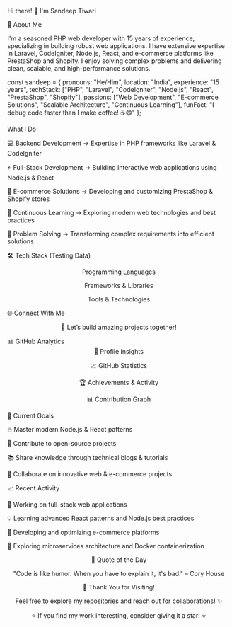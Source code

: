 Hi there! 👋 I'm Sandeep Tiwari
<div align="center">
 
</div>
🚀 About Me

I'm a seasoned PHP web developer with 15 years of experience, specializing in building robust web applications. I have extensive expertise in Laravel, CodeIgniter, Node.js, React, and e-commerce platforms like PrestaShop and Shopify. I enjoy solving complex problems and delivering clean, scalable, and high-performance solutions.

const sandeep = {
    pronouns: "He/Him",
    location: "India",
    experience: "15 years",
    techStack: ["PHP", "Laravel", "CodeIgniter", "Node.js", "React", "PrestaShop", "Shopify"],
    passions: ["Web Development", "E-commerce Solutions", "Scalable Architecture", "Continuous Learning"],
    funFact: "I debug code faster than I make coffee! ☕😄"
};

What I Do

💻 Backend Development → Expertise in PHP frameworks like Laravel & CodeIgniter

⚡ Full-Stack Development → Building interactive web applications using Node.js & React

🛒 E-commerce Solutions → Developing and customizing PrestaShop & Shopify stores

🌱 Continuous Learning → Exploring modern web technologies and best practices

🔧 Problem Solving → Transforming complex requirements into efficient solutions

🛠️ Tech Stack (Testing Data)
<div align="center">
Programming Languages

Frameworks & Libraries

Tools & Technologies

</div>
🌐 Connect With Me
<div align="center">




💬 Let’s build amazing projects together!

</div>
📊 GitHub Analytics
<div align="center">
👀 Profile Insights

📈 GitHub Statistics




🏆 Achievements & Activity

📊 Contribution Graph

</div>
🎯 Current Goals

🔥 Master modern Node.js & React patterns

🌟 Contribute to open-source projects

📚 Share knowledge through technical blogs & tutorials

🤝 Collaborate on innovative web & e-commerce projects

📈 Recent Activity

🚀 Working on full-stack web applications

💡 Learning advanced React patterns and Node.js best practices

🛒 Developing and optimizing e-commerce platforms

📖 Exploring microservices architecture and Docker containerization

<div align="center">
💭 Quote of the Day

"Code is like humor. When you have to explain it, it's bad." – Cory House

🙏 Thank You for Visiting!

Feel free to explore my repositories and reach out for collaborations! ✨

⭐ If you find my work interesting, consider giving it a star! ⭐

</div>
